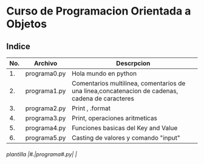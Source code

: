 # Curso de Programacion Orientada a Objetos

## Indice

|No.|Archivo|Descrpcion|
|--|--|--|
|1.|programa0.py|Hola mundo en python|
|2.|programa1.py|Comentarios multilinea, comentarios de una linea,concatenacion de cadenas, cadena de caracteres|
|3.|programa2.py|Print , .format|
|4.|programa3.py|Print, operaciones aritmeticas|
|5.|programa4.py|Funciones basicas del Key and Value|
|6.|programa5.py|Casting de valores y comando "input"|

###### plantilla |#.|programa#.py|  |
